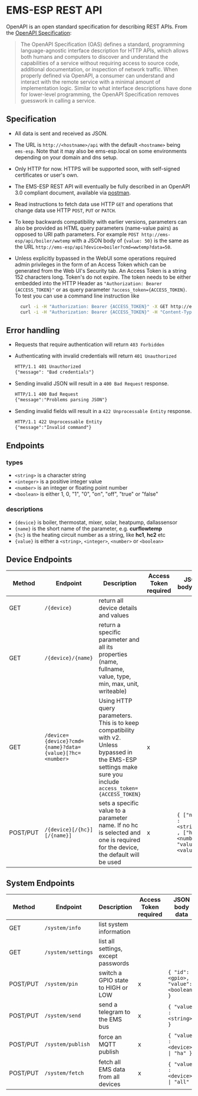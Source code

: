# EMS-ESP REST API

OpenAPI is an open standard specification for describing REST APIs. From the [OpenAPI Specification](https://github.com/OAI/OpenAPI-Specification):

> The OpenAPI Specification (OAS) defines a standard, programming language-agnostic interface description for HTTP APIs, which allows both humans and computers to discover and understand the capabilities of a service without requiring access to source code, additional documentation, or inspection of network traffic. When properly defined via OpenAPI, a consumer can understand and interact with the remote service with a minimal amount of implementation logic. Similar to what interface descriptions have done for lower-level programming, the OpenAPI Specification removes guesswork in calling a service.

## Specification

- All data is sent and received as JSON.
- The URL is `http://<hostname>/api` with the default `<hostname>` being `ems-esp`. Note that it may also be ems-esp.local on some environments depending on your domain and dns setup.
- Only HTTP for now. HTTPS will be supported soon, with self-signed certificates or user's own.
- The EMS-ESP REST API will eventually be fully described in an OpenAPI 3.0 compliant document, available via [postman](https://www.postman.com/collections/479af3935991ac030130).
- Read instructions to fetch data use HTTP `GET` and operations that change data use HTTP `POST`, `PUT` or `PATCH`.
- To keep backwards compatibility with earlier versions, parameters can also be provided as HTML query parameters (name-value pairs) as opposed to URI path parameters. For example `POST http://ems-esp/api/boiler/wwtemp` with a JSON body of `{value: 50}` is the same as the URL `http://ems-esp/api?device=boiler?cmd=wwtemp?data=50`.
- Unless explicitly bypassed in the WebUI some operations required admin privileges in the form of an Access Token which can be generated from the Web UI's Security tab. An Access Token is a string 152 characters long. Token's do not expire. The token needs to be either embedded into the HTTP Header as `"Authorization: Bearer {ACCESS_TOKEN}"` or as query parameter `?access_token={ACCESS_TOKEN}`. To test you can use a command line instruction like

  ```bash
    curl -i -H "Authorization: Bearer {ACCESS_TOKEN}" -X GET http://ems-esp/api/system/settings
    curl -i -H "Authorization: Bearer {ACCESS_TOKEN}" -H "Content-Type: application/json" -d '{ "name": "wwtemp", "value":60}' http://ems-esp/api/boiler
  ```

## Error handling

- Requests that require authentication will return `403 Forbidden`
- Authenticating with invalid credentials will return `401 Unauthorized`

    ```html
    HTTP/1.1 401 Unauthorized
    {"message": "Bad credentials"}
    ```

- Sending invalid JSON will result in a `400 Bad Request` response.

    ```html
    HTTP/1.1 400 Bad Request
    {"message":"Problems parsing JSON"}
    ```

- Sending invalid fields will result in a `422 Unprocessable Entity` response.

    ```html
    HTTP/1.1 422 Unprocessable Entity
    {"message":"Invalid command"}
    ```

## Endpoints

### types

- `<string>` is a character string
- `<integer>` is a positive integer value
- `<number>` is an integer or floating point number
- `<boolean>` is either 1, 0, "1", "0", "on", "off", "true" or "false"
  
### descriptions

- `{device}` is boiler, thermostat, mixer, solar, heatpump, dallassensor
- `{name}` is the short name of the parameter, e.g. **curflowtemp**
- `{hc}` is the heating circuit number as a string, like **hc1**, **hc2** etc
- `{value}` is either a `<string>`, `<integer>`, `<number>` or `<boolean>`

## Device Endpoints

| Method | Endpoint | Description | Access Token required | JSON body data |
| - | - | - | - | - |
| GET | `/{device}` | return all device details and values | | |
| GET | `/{device}/{name}` | return a specific parameter and all its properties (name, fullname, value, type, min, max, unit, writeable) | | |
| GET | `/device={device}?cmd={name}?data={value}[?hc=<number>` | Using HTTP query parameters. This is to keep compatibility with v2. Unless bypassed in the EMS-ESP settings make sure you include `access_token={ACCESS_TOKEN}` | x |
| POST/PUT | `/{device}[/{hc}][/{name}]` | sets a specific value to a parameter name. If no hc is selected and one is required for the device, the default will be used |  x | `{ ["name" : <string>] , ["hc": <number>], "value": <value> }` |

## System Endpoints

| Method | Endpoint | Description | Access Token required | JSON body data |
| - | - | - | - | - |
| GET | `/system/info` | list system information | | | |
| GET | `/system/settings` | list all settings, except passwords | |
| POST/PUT | `/system/pin` | switch a GPIO state to HIGH or LOW | x | `{ "id":<gpio>, "value":<boolean> }` |
| POST/PUT | `/system/send` | send a telegram to the EMS bus | x | `{ "value" : <string> }` |
| POST/PUT | `/system/publish` | force an MQTT publish | x | `{ "value" : <device> \| "ha" }` |
| POST/PUT | `/system/fetch` | fetch all EMS data from all devices | x | `{ "value" : <device> \| "all" }` |
